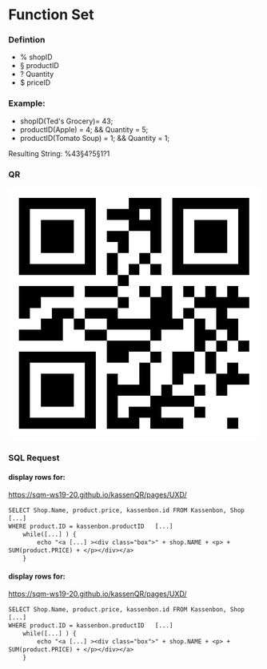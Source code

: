 # Function Set

### Defintion
* % shopID
* § productID
* ? Quantity
* $ priceID

### Example:

* shopID(Ted's Grocery)= 43;
* productID(Apple) = 4;   && Quantity = 5;
* productID(Tomato Soup) = 1; && Quantity = 1;


Resulting String: %43§4?5§1?1


### QR

![Image of Yaktocat](https://raw.githubusercontent.com/SQM-WS19-20/kassenQR/master/pages/PHPSQL/rec/IMG/qrcode.png)


### SQL Request


#### display rows for: 

https://sqm-ws19-20.github.io/kassenQR/pages/UXD/

```
SELECT Shop.Name, product.price, kassenbon.id FROM Kassenbon, Shop [...]
WHERE product.ID = kassenbon.productID   [...]
    while([...] ) {
        echo "<a [...] ><div class="box">" + shop.NAME + <p> + SUM(product.PRICE) + </p></div></a>
    }
```

#### display rows for: 

https://sqm-ws19-20.github.io/kassenQR/pages/UXD/

```
SELECT Shop.Name, product.price, kassenbon.id FROM Kassenbon, Shop [...]
WHERE product.ID = kassenbon.productID   [...]
    while([...] ) {
        echo "<a [...] ><div class="box">" + shop.NAME + <p> + SUM(product.PRICE) + </p></div></a>
    }
```
